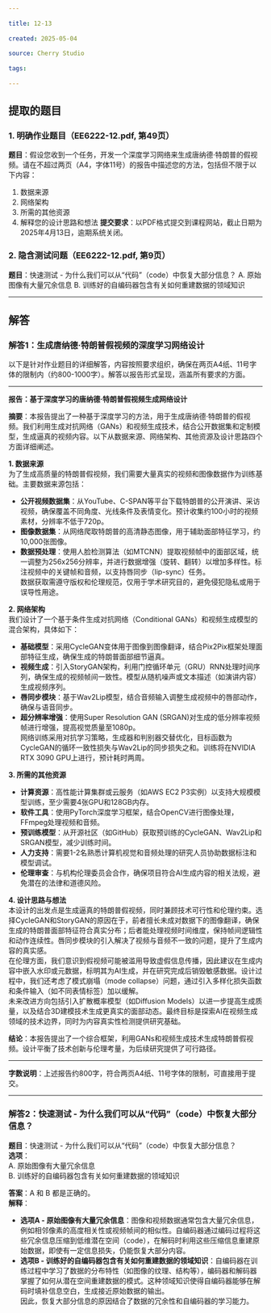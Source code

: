 ```yaml
---
      
title: 12-13
      
created: 2025-05-04
      
source: Cherry Studio
      
tags: 
      
---
```


## 提取的题目

### 1. 明确作业题目（EE6222-12.pdf, 第49页）
**题目**：假设您收到一个任务，开发一个深度学习网络来生成唐纳德·特朗普的假视频。请在不超过两页（A4，字体11号）的报告中描述您的方法，包括但不限于以下内容：
1. 数据来源
2. 网络架构
3. 所需的其他资源
4. 解释您的设计思路和想法
**提交要求**：以PDF格式提交到课程网站，截止日期为2025年4月13日，逾期系统关闭。

### 2. 隐含测试问题（EE6222-12.pdf, 第9页）
**题目**：快速测试 - 为什么我们可以从“代码”（code）中恢复大部分信息？
A. 原始图像有大量冗余信息
B. 训练好的自编码器包含有关如何重建数据的领域知识

---

## 解答

### 解答1：生成唐纳德·特朗普假视频的深度学习网络设计

以下是针对作业题目的详细解答，内容按照要求组织，确保在两页A4纸、11号字体的限制内（约800-1000字）。解答以报告形式呈现，涵盖所有要求的方面。

---

**报告：基于深度学习的唐纳德·特朗普假视频生成网络设计**

**摘要**：本报告提出了一种基于深度学习的方法，用于生成唐纳德·特朗普的假视频。我们利用生成对抗网络（GANs）和视频生成技术，结合公开数据集和定制模型，生成逼真的视频内容。以下从数据来源、网络架构、其他资源及设计思路四个方面详细阐述。

**1. 数据来源**  
为了生成高质量的特朗普假视频，我们需要大量真实的视频和图像数据作为训练基础。主要数据来源包括：  
- **公开视频数据集**：从YouTube、C-SPAN等平台下载特朗普的公开演讲、采访视频，确保覆盖不同角度、光线条件及表情变化。预计收集约100小时的视频素材，分辨率不低于720p。  
- **图像数据集**：从网络爬取特朗普的高清静态图像，用于辅助面部特征学习，约10,000张图像。  
- **数据预处理**：使用人脸检测算法（如MTCNN）提取视频帧中的面部区域，统一调整为256x256分辨率，并进行数据增强（旋转、翻转）以增加多样性。标注视频中的关键帧和音频，以支持唇同步（lip-sync）任务。  
数据获取需遵守版权和伦理规范，仅用于学术研究目的，避免侵犯隐私或用于误导性用途。

**2. 网络架构**  
我们设计了一个基于条件生成对抗网络（Conditional GANs）和视频生成模型的混合架构，具体如下：  
- **基础模型**：采用CycleGAN变体用于图像到图像翻译，结合Pix2Pix框架处理面部特征生成，确保生成的特朗普面部细节逼真。  
- **视频生成**：引入StoryGAN架构，利用门控循环单元（GRU）RNN处理时间序列，确保生成的视频帧间一致性。模型从随机噪声或文本描述（如演讲内容）生成视频序列。  
- **唇同步模块**：基于Wav2Lip模型，结合音频输入调整生成视频中的唇部动作，确保与语音同步。  
- **超分辨率增强**：使用Super Resolution GAN (SRGAN)对生成的低分辨率视频帧进行增强，提高视觉质量至1080p。  
网络训练采用对抗学习策略，生成器和判别器交替优化，目标函数为CycleGAN的循环一致性损失与Wav2Lip的同步损失之和。训练将在NVIDIA RTX 3090 GPU上进行，预计耗时两周。

**3. 所需的其他资源**  
- **计算资源**：高性能计算集群或云服务（如AWS EC2 P3实例）以支持大规模模型训练，至少需要4张GPU和128GB内存。  
- **软件工具**：使用PyTorch深度学习框架，结合OpenCV进行图像处理，FFmpeg处理视频和音频。  
- **预训练模型**：从开源社区（如GitHub）获取预训练的CycleGAN、Wav2Lip和SRGAN模型，减少训练时间。  
- **人力支持**：需要1-2名熟悉计算机视觉和音频处理的研究人员协助数据标注和模型调试。  
- **伦理审查**：与机构伦理委员会合作，确保项目符合AI生成内容的相关法规，避免潜在的法律和道德风险。

**4. 设计思路与想法**  
本设计的出发点是生成逼真的特朗普假视频，同时兼顾技术可行性和伦理约束。选择CycleGAN和StoryGAN的原因在于，前者擅长未成对数据下的图像翻译，确保生成的特朗普面部特征符合真实分布；后者能处理视频时间维度，保持帧间逻辑性和动作连续性。唇同步模块的引入解决了视频与音频不一致的问题，提升了生成内容的真实感。  
在伦理方面，我们意识到假视频可能被滥用导致虚假信息传播，因此建议在生成内容中嵌入水印或元数据，标明其为AI生成，并在研究完成后销毁敏感数据。设计过程中，我们还考虑了模式崩塌（mode collapse）问题，通过引入多样化损失函数和条件输入（如不同表情标签）加以缓解。  
未来改进方向包括引入扩散概率模型（如Diffusion Models）以进一步提高生成质量，以及结合3D建模技术生成更真实的面部动态。最终目标是探索AI在视频生成领域的技术边界，同时为内容真实性检测提供研究基础。

**结论**：本报告提出了一个综合框架，利用GANs和视频生成技术生成特朗普假视频。设计平衡了技术创新与伦理考量，为后续研究提供了可行路径。

---

**字数说明**：上述报告约800字，符合两页A4纸、11号字体的限制，可直接用于提交。

---

### 解答2：快速测试 - 为什么我们可以从“代码”（code）中恢复大部分信息？

**题目**：快速测试 - 为什么我们可以从“代码”（code）中恢复大部分信息？  
**选项**：  
A. 原始图像有大量冗余信息  
B. 训练好的自编码器包含有关如何重建数据的领域知识  

**答案**：A 和 B 都是正确的。  
**解释**：  
- **选项A - 原始图像有大量冗余信息**：图像和视频数据通常包含大量冗余信息，例如相邻像素的高度相关性或视频帧间的相似性。自编码器通过编码过程将这些冗余信息压缩到低维潜在空间（code），在解码时利用这些压缩信息重建原始数据，即使有一定信息损失，仍能恢复大部分内容。  
- **选项B - 训练好的自编码器包含有关如何重建数据的领域知识**：自编码器在训练过程中学习了数据的分布特性（如图像的纹理、结构等），编码器和解码器掌握了如何从潜在空间重建数据的模式。这种领域知识使得自编码器能够在解码时填补信息空白，生成接近原始数据的输出。  
因此，恢复大部分信息的原因结合了数据的冗余性和自编码器的学习能力。
